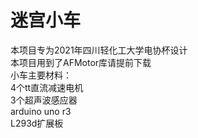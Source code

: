 # 迷宫小车
本项目专为2021年四川轻化工大学电协杯设计  
本项目用到了AFMotor库请提前下载  
小车主要材料：  
    4个tt直流减速电机  
    3个超声波感应器  
    arduino uno r3  
    L293d扩展板  
    
    

